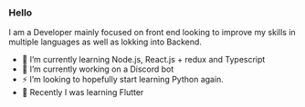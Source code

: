 ### Hello 

I am a Developer mainly focused on front end looking to improve my skills in multiple languages as well as lokking into Backend.

- 🌱 I’m currently learning Node.js, React.js + redux and Typescript
- 🔭 I’m currently working on a Discord bot
- ⚡ I’m looking to hopefully start learning Python again.
- 🌱 Recently I was learning Flutter

<!--
**Tom-J-G/Tom-J-G** is a ✨ _special_ ✨ repository because its `README.md` (this file) appears on your GitHub profile.

Here are some ideas to get you started:

- 🔭 I’m currently working on ...
- 🌱 I’m currently learning ...
- 👯 I’m looking to collaborate on ...
- 🤔 I’m looking for help with ...
- 💬 Ask me about ...
- 📫 How to reach me: ...
- 😄 Pronouns: ...
- ⚡ Fun fact: ...
-->
